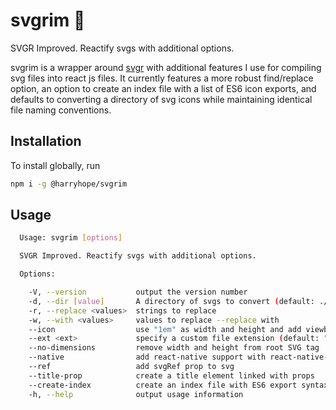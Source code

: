 # svgrim 🐅
SVGR Improved. Reactify svgs with additional options.

svgrim is a wrapper around [svgr](https://github.com/smooth-code/svgr) with additional features I use for compiling svg files into react js files. It currently features a more robust find/replace option, an option to create an index file with a list of ES6 icon exports, and defaults to converting a directory of svg icons while maintaining identical file naming conventions.

## Installation
To install globally, run
```bash
npm i -g @harryhope/svgrim
```

## Usage
```bash
  Usage: svgrim [options]

  SVGR Improved. Reactify svgs with additional options.

  Options:

    -V, --version           output the version number
    -d, --dir [value]       A directory of svgs to convert (default: ./)
    -r, --replace <values>  strings to replace
    -w, --with <values>     values to replace --replace with
    --icon                  use "1em" as width and height and add viewbox
    --ext <ext>             specify a custom file extension (default: "js")
    --no-dimensions         remove width and height from root SVG tag
    --native                add react-native support with react-native-svg
    --ref                   add svgRef prop to svg
    --title-prop            create a title element linked with props
    --create-index          create an index file with ES6 export syntax
    -h, --help              output usage information
```
